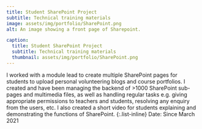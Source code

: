 ```yaml
---
title: Student SharePoint Project
subtitle: Technical training materials
image: assets/img/portfolio/SharePoint.png
alt: An image showing a front page of Sharepoint.

caption:
  title: Student SharePoint Project
  subtitle: Technical training materials
  thumbnail: assets/img/portfolio/SharePoint.png
---
```

I worked with a module lead to create multiple SharePoint pages for students to upload personal volunteering blogs and course portfolios. I created and have been managing the backend of >1000 SharePoint sub-pages and multimedia files, as well as handling regular tasks e.g. giving appropriate permissions to teachers and students, resolving any enquiry from the users, etc. I also created a short video for students explaining and demonstrating the functions of SharePoint.
{:.list-inline} 
Date: Since March 2021
